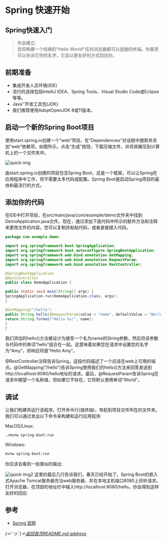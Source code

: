 # Spring 快速开始

## Spring快速入门

> 你会建立:  
> 您将构建一个经典的“Hello World!”任何浏览器都可以连接的终端。你甚至可以告诉它你的名字，它会以更友好的方式回应你。

## 前期准备

* 集成开发人员环境(IDE)  
* 流行的选择包括IntelliJ IDEA、Spring Tools、Visual Studio Code或Eclipse等等。  
* Java™开发工具包(JDK)  
* 我们推荐使用AdoptOpenJDK 8或11版本。  

## 启动一个新的Spring Boot项目
使用start.spring.io创建一个“web”项目。在“Dependencies”对话框中搜索并添加“web”依赖项，如图所示。点击“生成”按钮，下载压缩文件，并将其解压到计算机上的一个文件夹中。

![quick-img](https://gitee.com/fredomli/fredomli-picture/raw/picgo/static/images/wordpress/quick-img-1-12bfde9c5c280b1940d85dee3d81772d.png)

由start.spring.io创建的项目包含Spring Boot，这是一个框架，可以让Spring在应用程序中工作，但不需要太多代码或配置。Spring Boot是启动Spring项目的最快和最流行的方式。

## 添加你的代码

在IDE中打开项目，在src/main/java/com/example/demo文件夹中找到DemoApplication.java文件。现在，通过添加下面代码中所示的额外方法和注释来更改文件的内容。您可以复制并粘贴代码，或者直接键入代码。

```java
package com.example.demo;

import org.springframework.boot.SpringApplication;
import org.springframework.boot.autoconfigure.SpringBootApplication;
import org.springframework.web.bind.annotation.GetMapping;
import org.springframework.web.bind.annotation.RequestParam;
import org.springframework.web.bind.annotation.RestController;

@SpringBootApplication
@RestController
public class DemoApplication {

public static void main(String[] args) {
SpringApplication.run(DemoApplication.class, args);
}

@GetMapping("/hello")
public String hello(@RequestParam(value = "name", defaultValue = "World") String name) {
return String.format("Hello %s!", name);
}
}
```

我们添加的hello()方法被设计为接受一个名为name的String参数，然后将该参数与代码中的单词“hello”组合在一起。这意味着如果您在请求中设置您的名字为“Amy”，则响应将是“Hello Amy”。

@RestController注释告诉Spring，这段代码描述了一个应该在web上可用的端点。@GetMapping(“/hello”)告诉Spring使用我们的hello()方法来回答发送到http://localhost:8080/hello地址的请求。最后，@RequestParam告诉Spring在请求中期望一个名称值，但如果它不存在，它将默认使用单词“World”。

## 调试

让我们构建并运行该程序。打开命令行(或终端)，导航到项目文件所在的文件夹。我们可以通过发出以下命令来构建和运行应用程序:  

MacOS/Linux:

```xml
./mvnw spring-boot:run
```

Windows:

```xml
mvnw spring-boot:run
```
你应该会看到一些类似的输出:

![quick-img2](https://gitee.com/fredomli/fredomli-picture/raw/picgo/static/images/wordpress/quick-img2-ac5ae88c60ffaa062234a580f9f1abc3.png)
这里的最后几行告诉我们，春天已经开始了。Spring Boot的嵌入式Apache Tomcat服务器充当web服务器，并在本地主机端口8080上侦听请求。打开浏览器，在顶部的地址栏中输入http://localhost:8080/hello。你会得到这样友好的回应:

## 参考
* [Spring 官网](https://spring.io/)

*(☞ﾟヮﾟ)☞[返回首页README.md address](https://github.com/fredomli/java-standard)*

